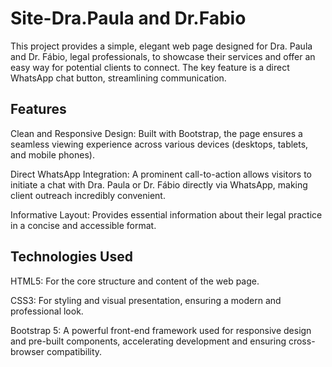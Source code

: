 # Site-Dra.Paula and Dr.Fabio
This project provides a simple, elegant web page designed for Dra. Paula and Dr. Fábio, legal professionals, to showcase their services and offer an easy way for potential clients to connect. The key feature is a direct WhatsApp chat button, streamlining communication.

## Features
Clean and Responsive Design: Built with Bootstrap, the page ensures a seamless viewing experience across various devices (desktops, tablets, and mobile phones).

Direct WhatsApp Integration: A prominent call-to-action allows visitors to initiate a chat with Dra. Paula or Dr. Fábio directly via WhatsApp, making client outreach incredibly convenient.

Informative Layout: Provides essential information about their legal practice in a concise and accessible format.

## Technologies Used
HTML5: For the core structure and content of the web page.

CSS3: For styling and visual presentation, ensuring a modern and professional look.

Bootstrap 5: A powerful front-end framework used for responsive design and pre-built components, accelerating development and ensuring cross-browser compatibility.
